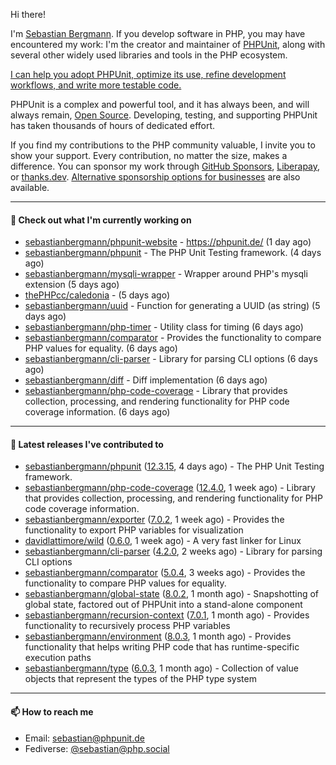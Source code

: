 Hi there!

I'm [Sebastian Bergmann](https://phpunit.expert/en.html?ref=github). If you develop software in PHP, you may have encountered my work: I'm the creator and maintainer of [PHPUnit](https://phpunit.de/index.html?ref=github), along with several other widely used libraries and tools in the PHP ecosystem.

[I can help you adopt PHPUnit, optimize its use, refine development workflows, and write more testable code.](https://phpunit.expert/en.html?ref=github)

PHPUnit is a complex and powerful tool, and it has always been, and will always remain, [Open Source](https://sebastian-bergmann.de/open-source.html?ref=github). Developing, testing, and supporting PHPUnit has taken thousands of hours of dedicated effort.

If you find my contributions to the PHP community valuable, I invite you to show your support. Every contribution, no matter the size, makes a difference. You can sponsor my work through [GitHub Sponsors](https://github.com/sponsors/sebastianbergmann), [Liberapay](https://liberapay.com/sebastianbergmann), or [thanks.dev](https://thanks.dev/u/gh/sebastianbergmann). [Alternative sponsorship options for businesses](https://phpunit.de/sponsors.html?ref=github) are also available.

---

#### 👷 Check out what I'm currently working on

- [sebastianbergmann/phpunit-website](https://github.com/sebastianbergmann/phpunit-website) - https://phpunit.de/ (1 day ago)
- [sebastianbergmann/phpunit](https://github.com/sebastianbergmann/phpunit) - The PHP Unit Testing framework. (4 days ago)
- [sebastianbergmann/mysqli-wrapper](https://github.com/sebastianbergmann/mysqli-wrapper) - Wrapper around PHP&#39;s mysqli extension (5 days ago)
- [thePHPcc/caledonia](https://github.com/thePHPcc/caledonia) -  (5 days ago)
- [sebastianbergmann/uuid](https://github.com/sebastianbergmann/uuid) - Function for generating a UUID (as string) (5 days ago)
- [sebastianbergmann/php-timer](https://github.com/sebastianbergmann/php-timer) - Utility class for timing (6 days ago)
- [sebastianbergmann/comparator](https://github.com/sebastianbergmann/comparator) - Provides the functionality to compare PHP values for equality. (6 days ago)
- [sebastianbergmann/cli-parser](https://github.com/sebastianbergmann/cli-parser) - Library for parsing CLI options (6 days ago)
- [sebastianbergmann/diff](https://github.com/sebastianbergmann/diff) - Diff implementation (6 days ago)
- [sebastianbergmann/php-code-coverage](https://github.com/sebastianbergmann/php-code-coverage) - Library that provides collection, processing, and rendering functionality for PHP code coverage information. (6 days ago)

---

#### 🔭 Latest releases I've contributed to

- [sebastianbergmann/phpunit](https://github.com/sebastianbergmann/phpunit) ([12.3.15](https://github.com/sebastianbergmann/phpunit/releases/tag/12.3.15), 4 days ago) - The PHP Unit Testing framework.
- [sebastianbergmann/php-code-coverage](https://github.com/sebastianbergmann/php-code-coverage) ([12.4.0](https://github.com/sebastianbergmann/php-code-coverage/releases/tag/12.4.0), 1 week ago) - Library that provides collection, processing, and rendering functionality for PHP code coverage information.
- [sebastianbergmann/exporter](https://github.com/sebastianbergmann/exporter) ([7.0.2](https://github.com/sebastianbergmann/exporter/releases/tag/7.0.2), 1 week ago) - Provides the functionality to export PHP variables for visualization
- [davidlattimore/wild](https://github.com/davidlattimore/wild) ([0.6.0](https://github.com/davidlattimore/wild/releases/tag/0.6.0), 1 week ago) - A very fast linker for Linux
- [sebastianbergmann/cli-parser](https://github.com/sebastianbergmann/cli-parser) ([4.2.0](https://github.com/sebastianbergmann/cli-parser/releases/tag/4.2.0), 2 weeks ago) - Library for parsing CLI options
- [sebastianbergmann/comparator](https://github.com/sebastianbergmann/comparator) ([5.0.4](https://github.com/sebastianbergmann/comparator/releases/tag/5.0.4), 3 weeks ago) - Provides the functionality to compare PHP values for equality.
- [sebastianbergmann/global-state](https://github.com/sebastianbergmann/global-state) ([8.0.2](https://github.com/sebastianbergmann/global-state/releases/tag/8.0.2), 1 month ago) - Snapshotting of global state, factored out of PHPUnit into a stand-alone component
- [sebastianbergmann/recursion-context](https://github.com/sebastianbergmann/recursion-context) ([7.0.1](https://github.com/sebastianbergmann/recursion-context/releases/tag/7.0.1), 1 month ago) - Provides functionality to recursively process PHP variables
- [sebastianbergmann/environment](https://github.com/sebastianbergmann/environment) ([8.0.3](https://github.com/sebastianbergmann/environment/releases/tag/8.0.3), 1 month ago) - Provides functionality that helps writing PHP code that has runtime-specific execution paths
- [sebastianbergmann/type](https://github.com/sebastianbergmann/type) ([6.0.3](https://github.com/sebastianbergmann/type/releases/tag/6.0.3), 1 month ago) - Collection of value objects that represent the types of the PHP type system

---

#### 📫 How to reach me

- Email: [sebastian@phpunit.de](mailto://sebastian@phpunit.de)
- Fediverse: [@sebastian@php.social](https://phpc.social/@sebastian)
